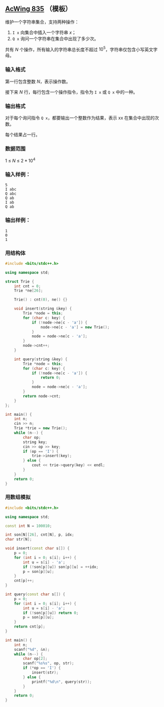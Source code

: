 ## [AcWing 835](https://www.acwing.com/problem/content/description/837/) （模板）

维护一个字符串集合，支持两种操作：

1. `I x` 向集合中插入一个字符串 $x$；
2. `Q x` 询问一个字符串在集合中出现了多少次。

共有 $N$ 个操作，所有输入的字符串总长度不超过 $10^5$，字符串仅包含小写英文字母。

### **输入格式**

第一行包含整数 $N$，表示操作数。

接下来 $N$ 行，每行包含一个操作指令，指令为 `I x` 或 `Q x` 中的一种。

### **输出格式**

对于每个询问指令 `Q x`，都要输出一个整数作为结果，表示 xx 在集合中出现的次数。

每个结果占一行。

### **数据范围**

1 ≤ $N$ ≤ $2 * 10^4$

### **输入样例：**

```
5
I abc
Q abc
Q ab
I ab
Q ab
```

### **输出样例：**

```
1
0
1
```

### 用结构体

```cpp
#include <bits/stdc++.h>

using namespace std;

struct Trie {
    int cnt = 0;
    Trie *ne[26];

    Trie() : cnt(0), ne() {}

    void insert(string &key) {
        Trie *node = this;
        for (char c: key) {
            if (!node->ne[c - 'a']) {
                node->ne[c - 'a'] = new Trie();
            }
            node = node->ne[c - 'a'];
        }
        node->cnt++;
    }

    int query(string &key) {
        Trie *node = this;
        for (char c: key) {
            if (!node->ne[c - 'a']) {
                return 0;
            }
            node = node->ne[c - 'a'];
        }
        return node->cnt;
    }
};

int main() {
    int n;
    cin >> n;
    Trie *trie = new Trie();
    while (n--) {
        char op;
        string key;
        cin >> op >> key;
        if (op == 'I') {
            trie->insert(key);
        } else {
            cout << trie->query(key) << endl;
        }
    }
    return 0;
}
```

### 用数组模拟

```cpp
#include <bits/stdc++.h>

using namespace std;

const int N = 100010;

int son[N][26], cnt[N], p, idx;
char str[N];

void insert(const char s[]) {
    p = 0;
    for (int i = 0; s[i]; i++) {
        int u = s[i] - 'a';
        if (!son[p][u]) son[p][u] = ++idx;
        p = son[p][u];
    }
    cnt[p]++;
}

int query(const char s[]) {
    p = 0;
    for (int i = 0; s[i]; i++) {
        int u = s[i] - 'a';
        if (!son[p][u]) return 0;
        p = son[p][u];
    }
    return cnt[p];
}

int main() {
    int n;
    scanf("%d", &n);
    while (n--) {
        char op[2];
        scanf("%s%s", op, str);
        if (*op == 'I') {
            insert(str);
        } else {
            printf("%d\n", query(str));
        }
    }
    return 0;
}
```